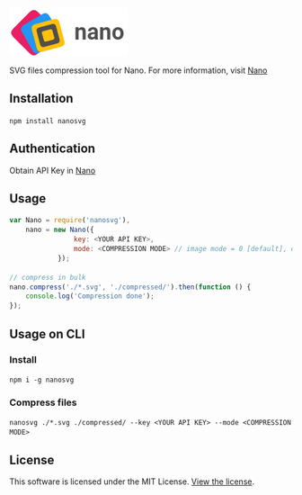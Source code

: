 ![Nano](logo.png)

SVG files compression tool for Nano. For more information, visit [Nano](https://vecta.io/nano)

## Installation

`npm install nanosvg`

## Authentication

Obtain API Key in [Nano](https://vecta.io/nano)

## Usage

```javascript
var Nano = require('nanosvg'),
    nano = new Nano({ 
                key: <YOUR API KEY>,
                mode: <COMPRESSION MODE> // image mode = 0 [default], object mode = 1
            });

// compress in bulk
nano.compress('./*.svg', './compressed/').then(function () {
    console.log('Compression done');
});
```
## Usage on CLI

### Install

`npm i -g nanosvg`

### Compress files

`nanosvg ./*.svg ./compressed/ --key <YOUR API KEY> --mode <COMPRESSION MODE>`

## License

This software is licensed under the MIT License. [View the license](LICENSE).
